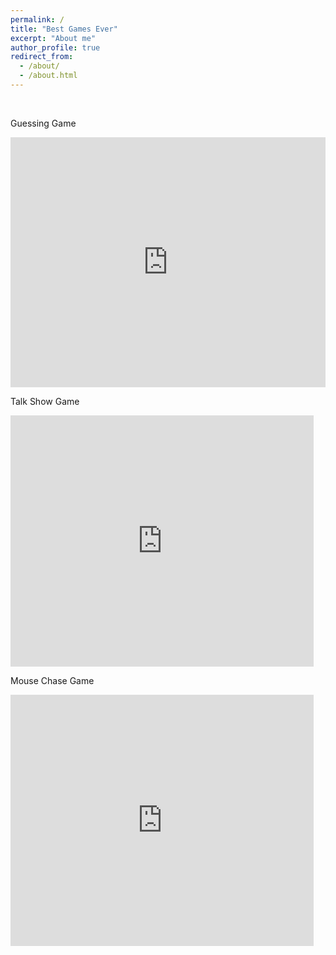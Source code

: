 ```yaml
---
permalink: /
title: "Best Games Ever"
excerpt: "About me"
author_profile: true
redirect_from: 
  - /about/
  - /about.html
---
```

<br>
<p> Guessing Game </p>
<iframe height="400px" width="100%" src="https://repl.it/@BaileyScott/number-game?lite=true" scrolling="no" frameborder="no" allowtransparency="true" allowfullscreen="true" sandbox="allow-forms allow-pointer-lock allow-popups allow-same-origin allow-scripts allow-modals"></iframe>

<br>
<p> Talk Show Game </p>
<iframe src="https://scratch.mit.edu/projects/333062693/embed" allowtransparency="true" width="485" height="402" frameborder="0" scrolling="no" allowfullscreen></iframe>

<br>
<p> Mouse Chase Game <p>
<iframe src="https://scratch.mit.edu/projects/331932414/embed" allowtransparency="true" width="485" height="402" frameborder="0" scrolling="no" allowfullscreen></iframe>


